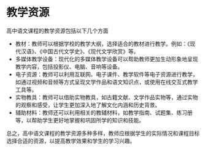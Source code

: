 # 教学资源

高中语文课程的教学资源包括以下几个方面

- 教材：教师可以根据学校的教学大纲，选择适合的教材进行教学。例如：《现代汉语》、《中国古代文学史》、《现代文学欣赏》等。
- 多媒体教学设备：现代化的多媒体教学设备可以帮助教师更加生动形象地呈现教学内容，包括投影仪、电脑、音响等设备。
- 电子资源：教师可以利用互联网、电子课件、教学软件等电子资源进行教学，如通过视频和音频等方式呈现文学作品和语文知识点，或使用在线交互式教学工具等。
- 实物教具：教师可以借助实物教具，如古籍文献、文学作品实物等，通过实物的观察和感受，让学生更加深入地了解文化内涵和历史背景。
- 辅助材料：教师还可以利用相关的教辅材料，如教学指南、试题集、练习册等，以帮助学生更好地掌握和巩固所学的知识和技能。

总之，高中语文课程的教学资源多种多样，教师应根据学生的实际情况和课程目标选择合适的资源，以提高教学效果和学生的学习兴趣。
